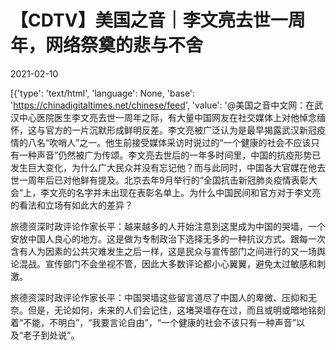# 【CDTV】美国之音｜李文亮去世一周年，网络祭奠的悲与不舍

2021-02-10

[{'type': 'text/html', 'language': None, 'base': 'https://chinadigitaltimes.net/chinese/feed', 'value': '@美国之音中文网：在武汉中心医院医生李文亮去世一周年之际，有大量中国网友在社交媒体上对他悼念缅怀，这与官方的一片沉默形成鲜明反差。李文亮被广泛认为是最早揭露武汉新冠疫情的八名“吹哨人”之一。他生前接受媒体采访时说过的“一个健康的社会不应该只有一种声音”仍然被广为传颂。李文亮去世后的一年多时间里，中国的抗疫形势已发生巨大变化，为什么广大民众并没有忘记他？而与此同时，中国各大官媒在他去世一周年后已对他鲜有提及。北京去年9月举行的“全国抗击新冠肺炎疫情表彰大会”上，李文亮的名字并未出现在表彰名单上。为什么中国民间和官方对于李文亮的看法和立场有如此大的差异？





旅德资深时政评论作家长平：越来越多的人开始注意到这里成为中国的哭墙，一个安放中国人良心的地方。这是做为专制政治下选择无多的一种抗议方式。跟每一次含有人为因素的公共灾难发生之后一样，这是民众与宣传部门之间进行的又一场舆论混战。宣传部门不会坐视不管，因此大多数评论都小心翼翼，避免太过敏感和刺激。

旅德资深时政评论作家长平：中国哭墙这些留言道尽了中国人的卑微、压抑和无奈。但是，无论如何，未来的人们会记住，这堵哭墙存在过，而且或明或暗地铭刻着“不能，不明白”，“我要言论自由”，“一个健康的社会不该只有一种声音”以及“老子到处说”。



